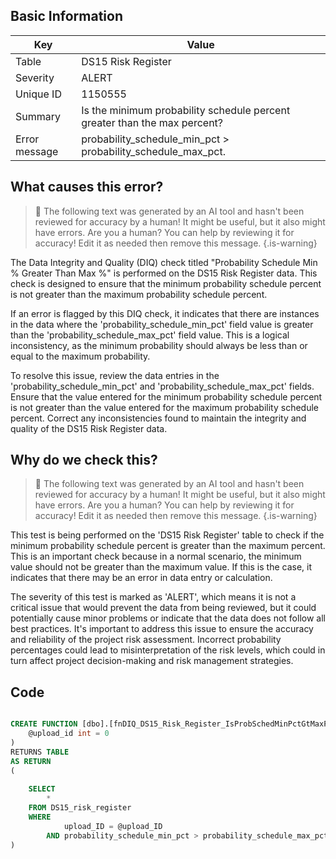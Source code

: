 ## Basic Information
| Key         | Value          |
|-------------|----------------|
| Table       | DS15 Risk Register |
| Severity    | ALERT |
| Unique ID   | 1150555   |
| Summary     | Is the minimum probability schedule percent greater than the max percent? |
| Error message | probability_schedule_min_pct > probability_schedule_max_pct. |

## What causes this error?

> :robot: The following text was generated by an AI tool and hasn't been reviewed for accuracy by a human! It might be useful, but it also might have errors. Are you a human? You can help by reviewing it for accuracy! Edit it as needed then remove this message.
{.is-warning}

The Data Integrity and Quality (DIQ) check titled "Probability Schedule Min % Greater Than Max %" is performed on the DS15 Risk Register data. This check is designed to ensure that the minimum probability schedule percent is not greater than the maximum probability schedule percent. 

If an error is flagged by this DIQ check, it indicates that there are instances in the data where the 'probability_schedule_min_pct' field value is greater than the 'probability_schedule_max_pct' field value. This is a logical inconsistency, as the minimum probability should always be less than or equal to the maximum probability.

To resolve this issue, review the data entries in the 'probability_schedule_min_pct' and 'probability_schedule_max_pct' fields. Ensure that the value entered for the minimum probability schedule percent is not greater than the value entered for the maximum probability schedule percent. Correct any inconsistencies found to maintain the integrity and quality of the DS15 Risk Register data.
## Why do we check this?

> :robot: The following text was generated by an AI tool and hasn't been reviewed for accuracy by a human! It might be useful, but it also might have errors. Are you a human? You can help by reviewing it for accuracy! Edit it as needed then remove this message.
{.is-warning}

This test is being performed on the 'DS15 Risk Register' table to check if the minimum probability schedule percent is greater than the maximum percent. This is an important check because in a normal scenario, the minimum value should not be greater than the maximum value. If this is the case, it indicates that there may be an error in data entry or calculation.

The severity of this test is marked as 'ALERT', which means it is not a critical issue that would prevent the data from being reviewed, but it could potentially cause minor problems or indicate that the data does not follow all best practices. It's important to address this issue to ensure the accuracy and reliability of the project risk assessment. Incorrect probability percentages could lead to misinterpretation of the risk levels, which could in turn affect project decision-making and risk management strategies.
## Code

```sql

CREATE FUNCTION [dbo].[fnDIQ_DS15_Risk_Register_IsProbSchedMinPctGtMaxPct] (
	@upload_id int = 0
)
RETURNS TABLE
AS RETURN
(
	
	SELECT 
		*
	FROM DS15_risk_register
	WHERE 
			upload_ID = @upload_ID
		AND probability_schedule_min_pct > probability_schedule_max_pct
)
```
